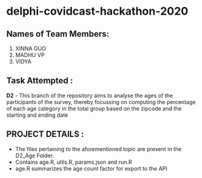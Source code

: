 # delphi-covidcast-hackathon-2020

## Names of Team Members:
 
   1. XINNA GUO
   2. MADHU VP
   3. VIDYA


## Task Attempted :
 
   **D2** -  This branch of the repository aims to analyse the ages of the participants of the survey, thereby focussing on computing the percentage of each age category in the   total group based on the zipcode and the starting and ending date
  

## PROJECT DETAILS :
  
   * The files pertaining to the aforementioned topic are present in the D2_Age Folder. 
   * Contains age.R, utils.R, params.json and run.R
   * age.R summarizes the age count factor for export to the API
  
  
 
